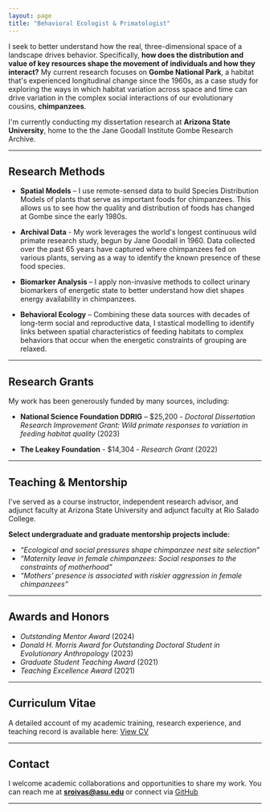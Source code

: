 ```yaml
---
layout: page
title: "Behavioral Ecologist & Primatologist"
---
```


I seek to better understand how the real, three-dimensional space of a landscape drives behavior. Specifically, **how does the distribution and value of key resources shape the movement of individuals and how they interact?** My current research focuses on **Gombe National Park**, a habitat that's experienced longitudinal change since the 1960s, as a case study for exploring the ways in which habitat variation across space and time can drive variation in the complex social interactions of our evolutionary cousins, **chimpanzees**.

I'm currently conducting my dissertation research at **Arizona State University**,  home to the the Jane Goodall Institute Gombe Research Archive.


---

## Research Methods
- **Spatial Models** – I use remote-sensed data to build Species Distribution Models of plants that serve as important foods for chimpanzees. This allows us to see how the quality and distribution of foods has changed at Gombe since the early 1980s.

- **Archival Data** - My work leverages the world's longest continuous wild primate research study, begun by Jane Goodall in 1960. Data collected over the past 65 years have captured where chimpanzees fed on various plants, serving as a way to identify the known presence of these food species.

- **Biomarker Analysis** – I apply non-invasive methods to collect urinary biomarkers of energetic state to better understand how diet shapes energy availability in chimpanzees.

- **Behavioral Ecology** – Combining these data sources with decades of long-term social and reproductive data, I stastical modelling to identify links between spatial characteristics of feeding habitats to complex behaviors that occur when the energetic constraints of grouping are relaxed. 


---

## Research Grants
My work has been generously funded by many sources, including:
- **National Science Foundation DDRIG** – $25,200 - _Doctoral Dissertation Research Improvement Grant: Wild primate responses to variation in feeding habitat quality_ (2023)

- **The Leakey Foundation** - $14,304 - _Research Grant_ (2022)


---

## Teaching & Mentorship
I've served as a course instructor, independent research advisor, and adjunct faculty at Arizona State University and adjunct faculty at Rio Salado College.

**Select undergraduate and graduate mentorship projects include:** 
- _“Ecological and social pressures shape chimpanzee nest site selection”_
- _“Maternity leave in female chimpanzees: Social responses to the constraints of motherhood”_
- _“Mothers’ presence is associated with riskier aggression in female chimpanzees”_

---

## Awards and Honors
 - _Outstanding Mentor Award_ (2024)
 - _Donald H. Morris Award for Outstanding Doctoral Student in Evolutionary Anthropology_ (2023)
 - _Graduate Student Teaching Award_ (2021)
 - _Teaching Excellence Award_ (2021)

---

## Curriculum Vitae
A detailed account of my academic training, research experience, and teaching record is available here:  [View CV](/cv)  

---

## Contact
I welcome academic collaborations and opportunities to share my work.  You can reach me at   **sroivas@asu.edu**  or connect via  [GitHub](https://github.com/shannonroivas)

---

